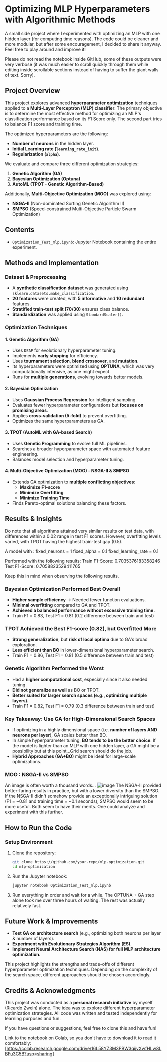 # Optimizing MLP Hyperparameters with Algorithmic Methods
A small side project where I experimented with optimizing an MLP with one hidden layer (for computing time reasons). The code could be cleaner and more modular, but after some encouragement, I decided to share it anyway. Feel free to play around and improve it!

Please do not read the notebook inside GitHub, some of these outputs were very verbose (it was much easier to scroll quickly through them while editing inside scrollable sections instead of having to suffer the giant walls of text. Sorry).


## Project Overview
This project explores advanced **hyperparameter optimization** techniques applied to a **Multi-Layer Perceptron (MLP) classifier**. The primary objective is to determine the most effective method for optimizing an MLP's classification performance based on its F1 Score only. The second part tries to balance F1 score and training time.

The optimized hyperparameters are the following:
- **Number of neurons** in the hidden layer.
- **Initial Learning rate (`learning_rate_init`)**.
- **Regularization (`alpha`)**.

  
We evaluate and compare three different optimization strategies:

1. **Genetic Algorithm (GA)**
2. **Bayesian Optimization (Optuna)**
3. **AutoML (TPOT - Genetic Algorithm-Based)**

Additionally, **Multi-Objective Optimization (MOO)** was explored using:
- **NSGA-II** (Non-dominated Sorting Genetic Algorithm II)
- **SMPSO** (Speed-constrained Multi-Objective Particle Swarm Optimization)

## Contents
- `Optimization_Test_mlp.ipynb`: Jupyter Notebook containing the entire experiment.



## Methods and Implementation
### Dataset & Preprocessing
- A **synthetic classification dataset** was generated using `sklearn.datasets.make_classification`.
- **20 features** were created, with **5 informative** and **10 redundant** features.
- **Stratified train-test split (70/30)** ensures class balance.
- **Standardization** was applied using `StandardScaler()`.

### Optimization Techniques
#### 1. Genetic Algorithm (GA)
- Uses `DEAP` for evolutionary hyperparameter tuning.
- Implements **early stopping** for efficiency.
- Uses **tournament selection**, **blend crossover**, and **mutation**.
- Its hyperparameters were optimized using **OPTUNA**, which was very computationally intensive, as one might expect.
- Runs for **multiple generations**, evolving towards better models.

#### 2. Bayesian Optimization
- Uses **Gaussian Process Regression** for intelligent sampling.
- Evaluates fewer hyperparameter configurations but **focuses on promising areas**.
- Applies **cross-validation (5-fold)** to prevent overfitting.
- Optimizes the same hyperparameters as GA.

#### 3. TPOT (AutoML with GA-based Search)
- Uses **Genetic Programming** to evolve full ML pipelines.
- Searches a broader hyperparameter space with automated feature engineering.
- Balances model selection and hyperparameter tuning.

#### 4. Multi-Objective Optimization (MOO) - NSGA-II & SMPSO
- Extends GA optimization to **multiple conflicting objectives**:
  - **Maximize F1-score**
  - **Minimize Overfitting**
  - **Minimize Training Time**
- Finds Pareto-optimal solutions balancing these factors.



## Results & Insights
Do note that all algorithms attained very similar results on test data, with differences within a 0.02 range in test F1 scores. However, overfitting levels varied, with TPOT having the highest train-test gap (0.5).

A model with :
fixed_neurons = 1
fixed_alpha = 0.1
fixed_learning_rate = 0.1

Performed with the following results:
Train F1-Score: 0.7035376183358246
Test F1-Score: 0.7058823529411765

Keep this in mind when observing the following results.

### Bayesian Optimization Performed Best Overall
- **Higher sample efficiency** → Needed fewer function evaluations.
- **Minimal overfitting** compared to GA and TPOT.
- **Achieved a balanced performance without excessive training time.**
- Train F1 = 0.83, Test F1 = 0.81 (0.2 difference between train and test)

### TPOT Achieved the Best F1-score (0.82), but Overfitted More
- **Strong generalization**, but **risk of local optima** due to GA's broad exploration.
- **Less efficient than BO** in lower-dimensional hyperparameter search.
- Train F1 = 0.86, Test F1 = 0.81 (0.5 difference between train and test)

### Genetic Algorithm Performed the Worst
- Had a **higher computational cost**, especially since it also needed tuning.
- **Did not generalize as well** as BO or TPOT.
- **Better suited for larger search spaces (e.g., optimizing multiple layers).**
- Train F1 = 0.82, Test F1 = 0.79 (0.3 difference between train and test)

### Key Takeaway: Use GA for High-Dimensional Search Spaces
- If optimizing in a highly dimensional space (i.e. **number of layers AND neurons per layer**), GA scales better than BO.
- In simple hyperparameter tuning, **BO tends to be the better choice**. If the model is lighter than an MLP with one hidden layer, a GA might be a possibility but at this point...Grid search should do the job.
- **Hybrid Approaches (GA+BO)** might be ideal for large-scale optimizations.


### MOO : NSGA-II vs SMPSO
An image is often worth a thousand words...
![image](https://github.com/user-attachments/assets/f61a793c-7a53-4bb2-8f47-fe39c8482c8e)
The NSGA-II provided better-faring results in practice, but with a lower diversity than the SMPSO. If the NSGA-II didn't somehow provide an exceptionally intriguing solution (F1 = ~0.81 and training time = ~0.1 seconds), SMPSO would seem to be more useful. Both seem to have their merits. One could analyze and experiment with this further.

## How to Run the Code
### Setup Environment
1. Clone the repository:
   ```bash
   git clone https://github.com/your-repo/mlp-optimization.git
   cd mlp-optimization
   ```
2. Run the Jupyter notebook:
   ```bash
   jupyter notebook Optimization_Test_mlp.ipynb
   ```
   
3. Run everything in order and wait for a while. The OPTUNA + GA step alone took me over three hours of waiting. The rest was actually relatively fast.

 

## Future Work & Improvements
- **Test GA on architecture search** (e.g., optimizing both neurons per layer & number of layers).
- **Experiment with Evolutionary Strategies Algorithm (ES)**.
- **Implement Neural Architecture Search (NAS) for full MLP architecture optimization.**

This project highlights the strengths and trade-offs of different hyperparameter optimization techniques. Depending on the complexity of the search space, different approaches should be chosen accordingly.

 

## Credits & Acknowledgments
This project was conducted as a **personal research initiative** by myself (Ricardo Zwein) alone. The idea was to explore different hyperparameter optimization strategies. All code was written and tested independently for learning purposes and fun.

If you have questions or suggestions, feel free to clone this and have fun!

Link to the notebook on Colab, so you don't have to download it to read it comfortably: [https://colab.research.google.com/drive/16L58YZ3M3PBW3qijvXwfHLw8LBFu3G5B?usp=sharing]
